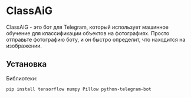 # ClassAiG

ClassAiG - это бот для Telegram, который использует машинное обучение для классификации объектов на фотографиях.
Просто отправьте фотографию боту, и он быстро определит, что находится на изображении.

## Установка

Библиотеки:
```
pip install tensorflow numpy Pillow python-telegram-bot
```
